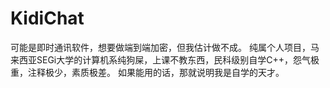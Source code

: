 # KidiChat
可能是即时通讯软件，想要做端到端加密，但我估计做不成。
纯属个人项目，马来西亚SEGi大学的计算机系纯狗屎，上课不教东西，民科级别自学C++，怨气极重，注释极少，素质极差。
如果能用的话，那就说明我是自学的天才。